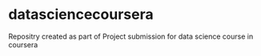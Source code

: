 # datasciencecoursera
Repositry created as part of Project submission for data science course in coursera

